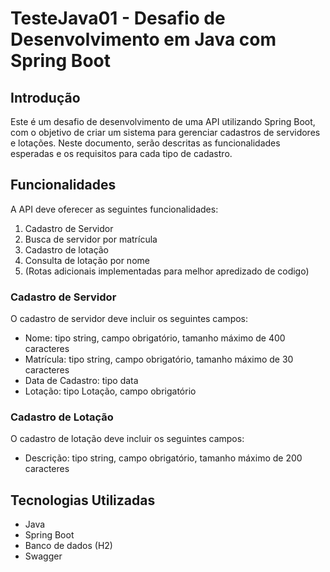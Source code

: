 # TesteJava01 - Desafio de Desenvolvimento em Java com Spring Boot

## Introdução
Este é um desafio de desenvolvimento de uma API utilizando Spring Boot, com o objetivo de criar um sistema para gerenciar cadastros de servidores e lotações. Neste documento, serão descritas as funcionalidades esperadas e os requisitos para cada tipo de cadastro.

## Funcionalidades
A API deve oferecer as seguintes funcionalidades:

1. Cadastro de Servidor
2. Busca de servidor por matrícula
3. Cadastro de lotação
4. Consulta de lotação por nome
5. (Rotas adicionais implementadas para melhor apredizado de codigo)

### Cadastro de Servidor
O cadastro de servidor deve incluir os seguintes campos:

- Nome: tipo string, campo obrigatório, tamanho máximo de 400 caracteres
- Matrícula: tipo string, campo obrigatório, tamanho máximo de 30 caracteres
- Data de Cadastro: tipo data
- Lotação: tipo Lotação, campo obrigatório

### Cadastro de Lotação
O cadastro de lotação deve incluir os seguintes campos:

- Descrição: tipo string, campo obrigatório, tamanho máximo de 200 caracteres

## Tecnologias Utilizadas
- Java
- Spring Boot
- Banco de dados (H2)
- Swagger


